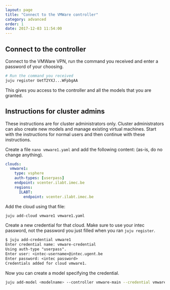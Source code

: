 ```yaml
---
layout: page
title: "Connect to the VMWare controller"
category: advanced
order: 1
date: 2017-12-03 11:54:00
---
```


## Connect to the controller

Connect to the VMWare VPN, run the command you received and enter a password of your choosing.

```bash
# Run the command you received
juju register UetT2YXJ...WFpbgAA
```

This gives you access to the controller and all the models that you are granted.

## Instructions for cluster admins

These instructions are for cluster administrators only. Cluster administrators can also create new models and manage existing virtual machines. Start with the instructions for normal users and then continue with these instructions.

Create a file `nano vmware1.yaml` and add the following content: (as-is, do no change anything).

```yaml
clouds:
  vmware1:
    type: vsphere
    auth-types: [userpass]
    endpoint: vcenter.ilabt.imec.be
    regions:
      ILABT:
        endpoint: vcenter.ilabt.imec.be
```

Add the cloud using that file:

```bash
juju add-cloud vmware1 vmware1.yaml
```

Create a new credential for that cloud. Make sure to use your intec password, not the password you just filled when you ran `juju register`.

```txt
$ juju add-credential vmware1
Enter credential name: vmware-credential
Using auth-type "userpass".
Enter user: <intec-username>@intec.ugent.be
Enter password: <intec password>
Credentials added for cloud vmware1.
```

Now you can create a model specifying the credential.

```bash
juju add-model <modelname> --controller vmware-main --credential vmware-credential
```
